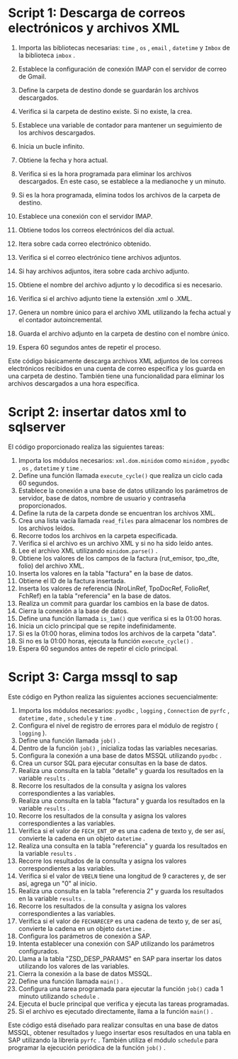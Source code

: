 
# Script 1: Descarga de correos electrónicos y archivos XML
1. Importa las bibliotecas necesarias:  `time` ,  `os` ,  `email` ,  `datetime`  y  `Imbox`  de la biblioteca  `imbox` .

2. Establece la configuración de conexión IMAP con el servidor de correo de Gmail.

3. Define la carpeta de destino donde se guardarán los archivos descargados.

4. Verifica si la carpeta de destino existe. Si no existe, la crea.

5. Establece una variable de contador para mantener un seguimiento de los archivos descargados.

6. Inicia un bucle infinito.

7. Obtiene la fecha y hora actual.

8. Verifica si es la hora programada para eliminar los archivos descargados. En este caso, se establece a la medianoche y un minuto.

9. Si es la hora programada, elimina todos los archivos de la carpeta de destino.

10. Establece una conexión con el servidor IMAP.

11. Obtiene todos los correos electrónicos del día actual.

12. Itera sobre cada correo electrónico obtenido.

13. Verifica si el correo electrónico tiene archivos adjuntos.

14. Si hay archivos adjuntos, itera sobre cada archivo adjunto.

15. Obtiene el nombre del archivo adjunto y lo decodifica si es necesario.

16. Verifica si el archivo adjunto tiene la extensión .xml o .XML.

17. Genera un nombre único para el archivo XML utilizando la fecha actual y el contador autoincremental.

18. Guarda el archivo adjunto en la carpeta de destino con el nombre único.

19. Espera 60 segundos antes de repetir el proceso.

Este código básicamente descarga archivos XML adjuntos de los correos electrónicos recibidos en una cuenta de correo específica y los guarda en una carpeta de destino. También tiene una funcionalidad para eliminar los archivos descargados a una hora específica.


# Script 2: insertar datos xml to sqlserver

El código proporcionado realiza las siguientes tareas:

1. Importa los módulos necesarios:  `xml.dom.minidom`  como  `minidom` ,  `pyodbc` ,  `os` ,  `datetime`  y  `time` .
2. Define una función llamada  `execute_cycle()`  que realiza un ciclo cada 60 segundos.
3. Establece la conexión a una base de datos utilizando los parámetros de servidor, base de datos, nombre de usuario y contraseña proporcionados.
4. Define la ruta de la carpeta donde se encuentran los archivos XML.
5. Crea una lista vacía llamada  `read_files`  para almacenar los nombres de los archivos leídos.
6. Recorre todos los archivos en la carpeta especificada.
7. Verifica si el archivo es un archivo XML y si no ha sido leído antes.
8. Lee el archivo XML utilizando  `minidom.parse()` .
9. Obtiene los valores de los campos de la factura (rut_emisor, tpo_dte, folio) del archivo XML.
10. Inserta los valores en la tabla "factura" en la base de datos.
11. Obtiene el ID de la factura insertada.
12. Inserta los valores de referencia (NroLinRef, TpoDocRef, FolioRef, FchRef) en la tabla "referencia" en la base de datos.
13. Realiza un commit para guardar los cambios en la base de datos.
14. Cierra la conexión a la base de datos.
15. Define una función llamada  `is_1am()`  que verifica si es la 01:00 horas.
16. Inicia un ciclo principal que se repite indefinidamente.
17. Si es la 01:00 horas, elimina todos los archivos de la carpeta "data".
18. Si no es la 01:00 horas, ejecuta la función  `execute_cycle()` .
19. Espera 60 segundos antes de repetir el ciclo principal.




# Script 3: Carga mssql to sap

Este código en Python realiza las siguientes acciones secuencialmente:

1. Importa los módulos necesarios:  `pyodbc` ,  `logging` ,  `Connection`  de  `pyrfc` ,  `datetime` ,  `date` ,  `schedule`  y  `time` .
2. Configura el nivel de registro de errores para el módulo de registro ( `logging` ).
3. Define una función llamada  `job()` .
4. Dentro de la función  `job()` , inicializa todas las variables necesarias.
5. Configura la conexión a una base de datos MSSQL utilizando  `pyodbc` .
6. Crea un cursor SQL para ejecutar consultas en la base de datos.
7. Realiza una consulta en la tabla "detalle" y guarda los resultados en la variable  `results` .
8. Recorre los resultados de la consulta y asigna los valores correspondientes a las variables.
9. Realiza una consulta en la tabla "factura" y guarda los resultados en la variable  `results` .
10. Recorre los resultados de la consulta y asigna los valores correspondientes a las variables.
11. Verifica si el valor de  `FECH_ENT_OP`  es una cadena de texto y, de ser así, convierte la cadena en un objeto  `datetime` .
12. Realiza una consulta en la tabla "referencia" y guarda los resultados en la variable  `results` .
13. Recorre los resultados de la consulta y asigna los valores correspondientes a las variables.
14. Verifica si el valor de  `VBELN`  tiene una longitud de 9 caracteres y, de ser así, agrega un "0" al inicio.
15. Realiza una consulta en la tabla "referencia 2" y guarda los resultados en la variable  `results` .
16. Recorre los resultados de la consulta y asigna los valores correspondientes a las variables.
17. Verifica si el valor de  `FECHARECEP`  es una cadena de texto y, de ser así, convierte la cadena en un objeto  `datetime` .
18. Configura los parámetros de conexión a SAP.
19. Intenta establecer una conexión con SAP utilizando los parámetros configurados.
20. Llama a la tabla "ZSD_DESP_PARAMS" en SAP para insertar los datos utilizando los valores de las variables.
21. Cierra la conexión a la base de datos MSSQL.
22. Define una función llamada  `main()` .
23. Configura una tarea programada para ejecutar la función  `job()`  cada 1 minuto utilizando  `schedule` .
24. Ejecuta el bucle principal que verifica y ejecuta las tareas programadas.
25. Si el archivo es ejecutado directamente, llama a la función  `main()` .

Este código está diseñado para realizar consultas en una base de datos MSSQL, obtener resultados y luego insertar esos resultados en una tabla en SAP utilizando la librería  `pyrfc` . También utiliza el módulo  `schedule`  para programar la ejecución periódica de la función  `job()` .